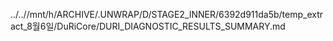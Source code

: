 ../..//mnt/h/ARCHIVE/.UNWRAP/D/STAGE2_INNER/6392d911da5b/temp_extract_8월6일/DuRiCore/DURI_DIAGNOSTIC_RESULTS_SUMMARY.md
